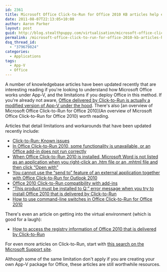 ```yaml
---
id: 2361
title: Microsoft Office Click-to-Run for Office 2010 KB articles help explain how Office runs under App-V
date: 2011-08-07T22:13:05+10:00
author: Aaron Parker
layout: post
guid: http://blog.stealthpuppy.com/virtualisation/microsoft-office-click-to-run-for-office-2010-kb-articles-help-explain-how-office-runs-under-app-v/
permalink: /microsoft-office-click-to-run-for-office-2010-kb-articles-help-explain-how-office-runs-under-app-v/
dsq_thread_id:
  - "379679824"
categories:
  - Applications
tags:
  - App-V
  - Office
---
```

A number of knowledgebase articles have been updated recently that are interesting reading if you're looking to understand how Microsoft Office works under App-V, and the limitations if you deploy Office in this method. If you're already not aware, [Office delivered by Click-to-Run is actually a modified version of App-V under the hood](http://office.microsoft.com/en-us/products/what-is-click-to-run-HA101868855.aspx). There's also [an overview of Microsoft Office Click-to-Run for Office 2010](An overview of Microsoft Office Click-to-Run for Office 2010) worth reading.

Articles that detail limitations and workarounds that have been updated recently include:

  * [Click-to-Run: Known issues](http://office2010.microsoft.com/en-us/excel-help/click-to-run-known-issues-HA101850565.aspx)
  * [In Office Click-to-Run 2010, some functionality is unavailable, or an Office add-in does not run correctly](http://support.microsoft.com/kb/983266/)
  * [When Office Click-to-Run 2010 is installed, Microsoft Word is not listed as an application when you right-click an .htm file or an .mhtml file and then click &#8220;Open with&#8221;](http://support.microsoft.com/kb/982259/)
  * [You cannot use the &#8220;send to&#8221; feature of an external application together with Office Click-to-Run for Outlook 2010](http://support.microsoft.com/kb/982430/)
  * [Office 2010 Click-to-Run compatibility with add-ins](http://support.microsoft.com/kb/982431/)
  * [&#8220;This product must be installed to Q:&#8221; error message when you try to install Office 2010 that is delivered by Click-to-Run](http://support.microsoft.com/kb/982757/)
  * [How to use command-line switches in Office Click-to-Run for Office 2010](http://support.microsoft.com/kb/982432/)

There's even an article on getting into the virtual environment (which is good for a laugh):

  * [How to access the registry information of Office 2010 that is delivered by Click-to-Run](http://support.microsoft.com/kb/982429/)

For even more articles on Click-to-Run, start with [this search on the Microsoft Support site](http://support.microsoft.com/search/default.aspx?query=Click-to-Run&catalog=LCID%3D1033&mode=r).

Although some of the same limitation don't apply if you are creating your own App-V package for Office, these articles are still worthwhile resources.